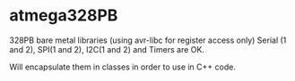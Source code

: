 # atmega328PB

328PB bare metal libraries (using avr-libc for register access only)
Serial (1 and 2), SPI(1 and 2), I2C(1 and 2) and Timers are OK.

Will encapsulate them in classes in order to use in C++ code.
